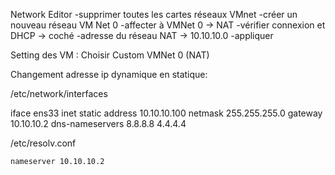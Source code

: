 Network Editor
-supprimer toutes les cartes réseaux VMnet
-créer un nouveau réseau VM Net 0
-affecter à VMNet 0 -> NAT
-vérifier connexion et DHCP -> coché
-adresse du réseau NAT -> 10.10.10.0
-appliquer

Setting des VM : Choisir Custom VMNet 0 (NAT)

Changement adresse ip dynamique en statique:

/etc/network/interfaces

iface ens33 inet static
	address 10.10.10.100
	netmask 255.255.255.0
	gateway 10.10.10.2
	dns-nameservers 8.8.8.8 4.4.4.4

/etc/resolv.conf

	nameserver 10.10.10.2
